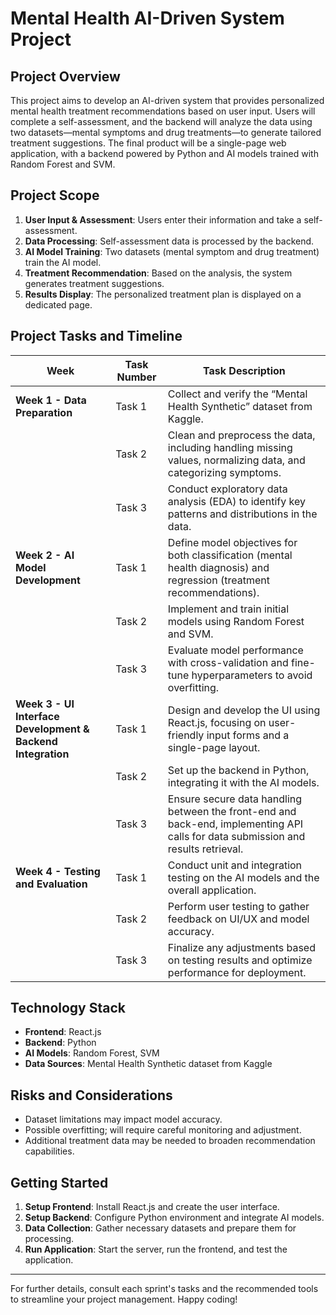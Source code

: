 # Mental Health AI-Driven System Project

## Project Overview
This project aims to develop an AI-driven system that provides personalized mental health treatment recommendations based on user input. Users will complete a self-assessment, and the backend will analyze the data using two datasets—mental symptoms and drug treatments—to generate tailored treatment suggestions. The final product will be a single-page web application, with a backend powered by Python and AI models trained with Random Forest and SVM.

## Project Scope
1. **User Input & Assessment**: Users enter their information and take a self-assessment.
2. **Data Processing**: Self-assessment data is processed by the backend.
3. **AI Model Training**: Two datasets (mental symptom and drug treatment) train the AI model.
4. **Treatment Recommendation**: Based on the analysis, the system generates treatment suggestions.
5. **Results Display**: The personalized treatment plan is displayed on a dedicated page.

## Project Tasks and Timeline

| **Week**                                   | **Task Number** | **Task Description**                                                                                                                  |
|--------------------------------------------|-----------------|----------------------------------------------------------------------------------------------------------------------------------------|
| **Week 1 - Data Preparation**              | Task 1          | Collect and verify the “Mental Health Synthetic” dataset from Kaggle.                                                                  |
|                                            | Task 2          | Clean and preprocess the data, including handling missing values, normalizing data, and categorizing symptoms.                          |
|                                            | Task 3          | Conduct exploratory data analysis (EDA) to identify key patterns and distributions in the data.                                        |
| **Week 2 - AI Model Development**          | Task 1          | Define model objectives for both classification (mental health diagnosis) and regression (treatment recommendations).                  |
|                                            | Task 2          | Implement and train initial models using Random Forest and SVM.                                                                        |
|                                            | Task 3          | Evaluate model performance with cross-validation and fine-tune hyperparameters to avoid overfitting.                                   |
| **Week 3 - UI Interface Development & Backend Integration** | Task 1          | Design and develop the UI using React.js, focusing on user-friendly input forms and a single-page layout.                              |
|                                            | Task 2          | Set up the backend in Python, integrating it with the AI models.                                                                       |
|                                            | Task 3          | Ensure secure data handling between the front-end and back-end, implementing API calls for data submission and results retrieval.      |
| **Week 4 - Testing and Evaluation**        | Task 1          | Conduct unit and integration testing on the AI models and the overall application.                                                     |
|                                            | Task 2          | Perform user testing to gather feedback on UI/UX and model accuracy.                                                                   |
|                                            | Task 3          | Finalize any adjustments based on testing results and optimize performance for deployment.                                             |

## Technology Stack
- **Frontend**: React.js
- **Backend**: Python
- **AI Models**: Random Forest, SVM
- **Data Sources**: Mental Health Synthetic dataset from Kaggle

## Risks and Considerations
- Dataset limitations may impact model accuracy.
- Possible overfitting; will require careful monitoring and adjustment.
- Additional treatment data may be needed to broaden recommendation capabilities.

## Getting Started
1. **Setup Frontend**: Install React.js and create the user interface.
2. **Setup Backend**: Configure Python environment and integrate AI models.
3. **Data Collection**: Gather necessary datasets and prepare them for processing.
4. **Run Application**: Start the server, run the frontend, and test the application.

---

For further details, consult each sprint's tasks and the recommended tools to streamline your project management. Happy coding!
